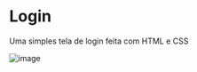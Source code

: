 # Login

 Uma simples tela de login feita com HTML e CSS
 
![image](https://user-images.githubusercontent.com/87091594/158913756-7b2cb6c8-9c91-4489-a219-445948ba9895.png)
